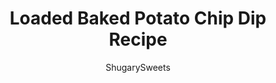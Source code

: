 ---
layout: ../../layouts/MarkdownPostLayout.astro
title: Loaded Baked Potato Chip Dip Recipe
author: ShugarySweets
pubDate: 2021-03-08
description: "All your favorite baked potato flavors packed into a dip! This Loaded Baked Potato Chip Dip is creamy, cheesy and so easy to make. Grab a bag of chips and dig in!"
image_url: https://www.shugarysweets.com/wp-content/uploads/2021/05/loaded-baked-potato-dip-facebook.jpg
tags: ["Appetizers","American"]
calories: 166
protein: 8
carbohydrates: 2
fats: 14
fiber: 0
ingredients: ["2 packages (8 oz each) cream cheese, softened to room temperature","1 cup sour cream","6 green onions, sliced, divided","2 cups shredded cheddar cheese, divided","3/4 cup cooked and crumbled bacon, divided"]
serves: 12
time: "30 minutes"
prepTime: "10 minutes"
instructions: ["In a mixing bowl, combine cream cheese and sour cream until blended.","Add in 5 sliced green onions, 1 cup cheddar, and 1/2 cup cooked bacon bits.","Spread mixture in a deep dish pie plate, or similar sized baking dish (about 1-2 qt). Make sure it is microwave friendly (if heating that route) or oven safe (if heating that route).","Top with remaining cheese and cook.","If microwaving, cover with plastic wrap and cook for about 5 minutes.","If cooking in oven, cook uncovered for about 20 minutes in a 375 degree F oven.","When done cooking, top with remaining green onions and bacon. Serve hot with potato chips."]
nutrition: ["166 calories","2 grams carbohydrates","41 milligrams cholesterol","14 grams fat","0 grams fiber","8 grams protein","7 grams saturated fat","273 milligrams sodium","1 grams sugar","0 grams trans fat","5 grams unsaturated fat"]
---